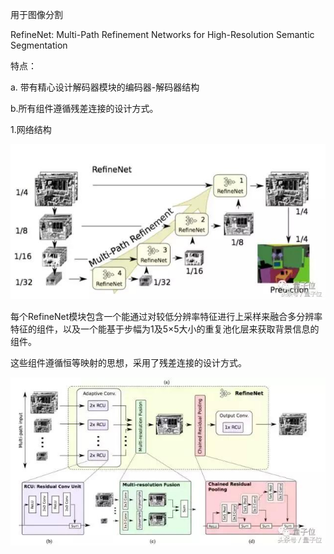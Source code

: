 用于图像分割

RefineNet: Multi-Path Refinement Networks for High-Resolution Semantic Segmentation

特点：

a. 带有精心设计解码器模块的编码器-解码器结构

b.所有组件遵循残差连接的设计方式。

1.网络结构

![](/assets/RefineNet.png)

每个RefineNet模块包含一个能通过对较低分辨率特征进行上采样来融合多分辨率特征的组件，以及一个能基于步幅为1及5×5大小的重复池化层来获取背景信息的组件。

这些组件遵循恒等映射的思想，采用了残差连接的设计方式。

![](/assets/RefineNet_2.png)

